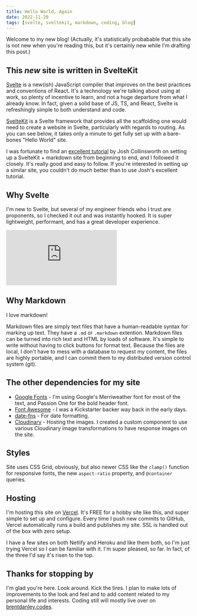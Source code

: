 ```yaml
---
title: Hello World, Again
date: 2022-11-20
tags: [svelte, sveltekit, markdown, coding, blog]
---
```


<script>
    import CloudinaryImage from '$lib/components/CloudinaryImage.svelte'
</script>

Welcome to my new blog! (Actually, it's statistically probabable that this site is not new when you're reading this, but it's certainly new while I'm drafting this post.)

## This _new_ site is written in SvelteKit

[Svelte](https://svelte.dev/) is a new(ish) JavaScript compiler that improves on the best practices and conventions of React. It's a technology we're talking about using at work, so plenty of incentive to learn, and not a huge departure from what I already know. In fact, given a solid base of JS, TS, and React, Svelte is refreshingly simple to both understand and code.

[SvelteKit](https://kit.svelte.dev/) is a Svelte framework that provides all the scaffolding one would need to create a website in Svelte, particularly with regards to routing. As you can see below, it takes only a minute to get fully set up with a bare-bones "Hello World" site.

<CloudinaryImage alt="sveltekit setup" image_name="sveltekit_cli" caption="SvelteKit setup in terminal" />

I was fortunate to find an [excellent tutorial](https://joshcollinsworth.com/blog/build-static-sveltekit-markdown-blog) by Josh Collinsworth on setting up a SvelteKit + markdown site from beginning to end, and I followed it closely. It's really good and easy to follow. If you're interested in setting up a similar site, you couldn't do much better than to use Josh's excellent tutorial.

## Why Svelte

I'm new to Svelte, but several of my engineer friends who I trust are proponents, so I checked it out and was instantly hooked. It is super lightweight, performant, and has a great developer experience.

<iframe class="youtube" src="https://www.youtube.com/embed/AdNJ3fydeao" title="YouTube video player" frameborder="0" allow="accelerometer; autoplay; clipboard-write; encrypted-media; gyroscope; picture-in-picture" allowfullscreen></iframe>

## Why Markdown

I love markdown!

Markdown files are simply text files that have a human-readable syntax for marking up text. They have a `.md` or `.markdown` extention. Markdown files can be turned into rich text and HTML by loads of software. It's simple to write without having to click buttons for format text. Because the files are local, I don't have to mess with a database to request my content, the files are highly portable, and I can commit them to my distributed version control system (git).

## The other dependencies for my site

- [Google Fonts](https://fonts.google.com/) - I'm using Google's Merriweather font for most of the text, and Passion One for the bold header font.
- [Font Awesome](https://fontawesome.com/) - I was a Kickstarter backer way back in the early days.
- [date-fns](https://date-fns.org/) - For date formatting.
- [Cloudinary](https://cloudinary.com/) - Hosting the images. I created a custom component to use various Cloudinary image transformations to have response images on the site.

## Styles

Site uses CSS Grid, obviously, but also newer CSS like the `clamp()` function for responsive fonts, the new `aspect-ratio` property, and `@container` queries.

## Hosting

I'm hosting this site on [Vercel](https://vercel.com/dashboard). It's FREE for a hobby site like this, and super simple to set up and configure. Every time I push new commits to GitHub, Vercel automatically runs a build and publishes my site. SSL is handled out of the box with zero setup.

I have a few sites on both Netlify and Heroku and like them both, so I'm just trying Vercel so I can be familiar with it. I'm super pleased, so far. In fact, of the three I'd say it's risen to the top.

## Thanks for stopping by

I'm glad you're here. Look around. Kick the tires. I plan to make lots of improvements to the look and feel and to add content related to my personal life and interests. Coding still will mostly live over on [brentdanley.codes](https://www.brentdanley.codes/).

